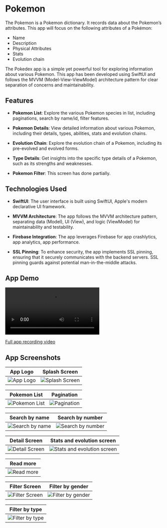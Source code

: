 # Pokemon
The Pokemon is a Pokemon dictionary. It records data about the Pokemon’s attributes. This app will focus on the following attributes of a Pokémon: 
- Name
- Description
- Physical Attributes
- Stats
- Evolution chain
 
The Pokedex app is a simple yet powerful tool for exploring information about various Pokemon. This app has been developed using SwiftUI and follows the MVVM (Model-View-ViewModel) architecture pattern for clear separation of concerns and maintainability.

## Features

- **Pokemon List**: Explore the various Pokemon species in list, including paginations, search by name/id, filter features.
- **Pokemon Details**: View detailed information about various Pokemon, including their details, types, abilities, stats and evolution chains.

- **Evolution Chain**: Explore the evolution chain of a Pokemon, including its pre-evolved and evolved forms.

- **Type Details**: Get insights into the specific type details of a Pokemon, such as its strengths and weaknesses.
- **Pokemon Filter**: This screen has done partially.


## Technologies Used

- **SwiftUI**: The user interface is built using SwiftUI, Apple's modern declarative UI framework.

- **MVVM Architecture**: The app follows the MVVM architecture pattern, separating data (Model), UI (View), and logic (ViewModel) for maintainability and testability.
- **Firebase Integration**: The app leverages Firebase for app crashlytics, app analytics, app performance. 

- **SSL Pinning**: To enhance security, the app implements SSL pinning, ensuring that it securely communicates with the backend servers. SSL pinning guards against potential man-in-the-middle attacks.

## App Demo
![Demo](Pokedex/Screenshots/AppRecording.mp4)

[Full app recording video](https://drive.google.com/file/d/1uvwxSD7uFrA7vr1vESRQHYveaxnsVeWN/view?usp=share_link)

## App Screenshots

| App Logo                                | Splash Screen                                |
| -------------------------------------- | ------------------------------------------- |
| ![App Logo](Pokedex/Screenshots/1_AppLogo.png) | ![Splash Screen](Pokedex/Screenshots/2_Splashscreen.png) |



| Pokemon List                                | Pagination                                |
| -------------------------------------- | ------------------------------------------- |
| ![Pokemon List](Pokedex/Screenshots/3_Listscreen.png) | ![Pagination](Pokedex/Screenshots/4_PagignationScreen.png) |


| Search by name                                | Search by number                                |
| -------------------------------------- | ------------------------------------------- |
| ![Search by name](Pokedex/Screenshots/5_SearchByName.png) | ![Search by number](Pokedex/Screenshots/6_SearchByNumber.png) |



| Detail Screen                                | Stats and evolution screen                                |
| -------------------------------------- | ------------------------------------------- |
| ![Detail Screen](Pokedex/Screenshots/7_DetailScreen.png) | ![Stats and evolution screen](Pokedex/Screenshots/8_StatsAndEvolutionScreen.png) |


| Read more                                |
| -------------------------------------- |
| ![Read more](Pokedex/Screenshots/9_ReadMoreScreen.png) |



| Filter Screen                                | Filter by gender                                |
| -------------------------------------- | ------------------------------------------- |
| ![Filter Screen](Pokedex/Screenshots/10_FilterScreen.png) | ![Filter by gender](Pokedex/Screenshots/11_FilterGender.png) |


| Filter by type                                |
| -------------------------------------- |
| ![Filter by type](Pokedex/Screenshots/12_FilterTypeScreen.png) |
